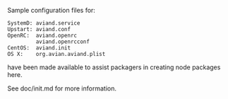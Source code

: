 Sample configuration files for:
```
SystemD: aviand.service
Upstart: aviand.conf
OpenRC:  aviand.openrc
         aviand.openrcconf
CentOS:  aviand.init
OS X:    org.avian.aviand.plist
```
have been made available to assist packagers in creating node packages here.

See doc/init.md for more information.
